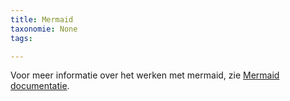 ```yaml
---
title: Mermaid
taxonomie: None
tags:

---
```

Voor meer informatie over het werken met mermaid, zie [Mermaid documentatie](https://mermaid.js.org/intro/).